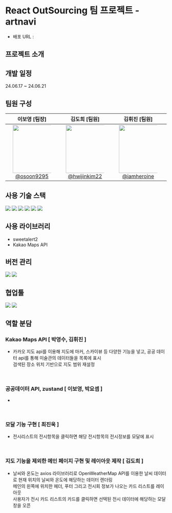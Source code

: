 # React OutSourcing 팀 프로젝트 - artnavi

- 배포 URL :

## 프로젝트 소개 

## 개발 일정
24.06.17 ~ 24.06.21

## 팀원 구성

<div align="center" dir="auto">
<table>
<thead>
<tr>
<th align="center"><strong>이보영 [팀장]</strong></th>
<th align="center"><strong>김도희 [팀원]</strong></th>
<th align="center"><strong>김휘진 [팀원]</strong></th>
<th align="center"><strong>박요셉 [팀원]</strong></th>
<th align="center"><strong>박영수 [팀원]</strong></th>
<th align="center"><strong>최진욱 [팀원]</strong></th>
</tr>
</thead>
<tbody>
<tr>
<td align="center"><a href="https://github.com/osoon9295"><img src="https://avatars.githubusercontent.com/u/163971188?v=4" height="150" width="150" style="max-width: 80%;"> <br> @osoon9295</a></td>
<td align="center"><a href="https://github.com/hwijinkim22"><img src="https://avatars.githubusercontent.com/u/160462935?v=4" height="150" width="150" style="max-width: 80%;"> <br> @hwijinkim22</a></td>
<td align="center"><a href=https://github.com/iamheroine""><img src="https://avatars.githubusercontent.com/u/161186605?v=4" height="150" width="150" style="max-width: 80%;"> <br> @iamheroine</a></td>
<td align="center"><a href="https://github.com/0dytpq0"><img src="https://avatars.githubusercontent.com/u/81671404?v=4" height="150" width="150" style="max-width: 80%;"> <br> @0dytpq0</a></td>
<td align="center"><a href="https://github.com/youngsupark1"><img src="https://avatars.githubusercontent.com/u/160477257?v=4" height="150" width="150" style="max-width: 80%;"> <br> @youngsupark1</a></td>
<td align="center"><a href="https://github.com/computer-note"><img src="https://avatars.githubusercontent.com/u/161008439?v=4" height="150" width="150" style="max-width: 80%;"> <br> @computer-note</a></td>
</tr>
</tbody>
</table>
</div>

## 사용 기술 스택 
<img src="https://img.shields.io/badge/html5-E34F26?style=for-the-badge&logo=html5&logoColor=white"> <img src="https://img.shields.io/badge/tailwindcss-1572B6?style=for-the-badge&logo=tailwindcss&logoColor=white"> 
<img src="https://img.shields.io/badge/javascript-F7DF1E?style=for-the-badge&logo=javascript&logoColor=black"> <img src="https://img.shields.io/badge/Reactquery-0769AD?style=for-the-badge&logo=reactquery&logoColor=white">
<img src="https://img.shields.io/badge/react-61DAFB?style=for-the-badge&logo=react&logoColor=black"> <img src="https://img.shields.io/badge/zustand-000000?style=for-the-badge&logo=zustand&logoColor=white">

## 사용 라이브러리
* sweetalert2
* Kakao Maps API

## 버전 관리
<img src="https://img.shields.io/badge/github-181717?style=for-the-badge&logo=github&logoColor=white"> <img src="https://img.shields.io/badge/git-F05032?style=for-the-badge&logo=git&logoColor=white">

## 협업툴
<img src="https://img.shields.io/badge/Figma-F05032?style=for-the-badge&logo=Figma&logoColor=white"> <img src="https://img.shields.io/badge/slack-4053D6?style=for-the-badge&logo=slack&logoColor=white">

## 역할 분담

### Kakao Maps API [ 박영수, 김휘진 ]
- 카카오 지도 api를 이용해 지도에 마커, 스카이뷰 등 다양한 기능을 넣고, 공공 데이터 api를 통해
  미술관의 데이터들을 목록에 표시 <br>
  검색된 장소 위치 기반으로 지도 범위 재설정

<br />

### 공공데이터 API, zustand [ 이보영, 박요셉 ]
- 


<br />

### 모달 기능 구현 [ 최진욱 ]
- 전시리스트의 전시항목을 클릭하면 해당 전시항목의 전시정보를 모달에 표시

<br />

### 지도 기능을 제외한 메인 페이지 구현 및 레이아웃 제작 [ 김도희 ]
-  날씨와 온도는 axios 라이브러리로 OpenWeatherMap API를 이용한 날씨 데이터로 현재 위치의 날씨와 온도에 해당하는 데이터 렌더링 <br>
  메인의 왼쪽에 위치한 헤더, 푸터 그리고 전시회 정보가 나오는 카드 리스트를 레이아웃 <br>
  사용자가 전시 카드 리스트의 카드를 클릭하면 선택된 전시 데이터에 해당하는 모달 창을 오픈 <br>

<br />
